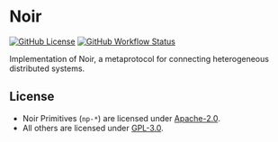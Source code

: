 # Noir

[![GitHub License](https://img.shields.io/badge/license-GPL3%2FApache2-blue)](#LICENSE) [![GitHub Workflow Status](https://img.shields.io/github/actions/workflow/status/noirhq/noir/ci.yml?event=push)](https://github.com/noirhq/noir)

Implementation of Noir, a metaprotocol for connecting heterogeneous distributed
systems.

## License

- Noir Primitives (`np-*`) are licensed under [Apache-2.0](./LICENSE-APACHE2).
- All others are licensed under [GPL-3.0](./LICENSE).
